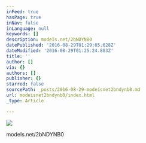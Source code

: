 ```yaml
---
inFeed: true
hasPage: true
inNav: false
inLanguage: null
keywords: []
description: modeIs.net/2bNDYNB0
datePublished: '2016-08-29T01:29:05.628Z'
dateModified: '2016-08-29T01:25:24.883Z'
title: ''
author: []
via: {}
authors: []
publisher: {}
starred: false
sourcePath: _posts/2016-08-29-modeisnet2bndynb0.md
url: modeisnet2bndynb0/index.html
_type: Article

---
```

![](https://the-grid-user-content.s3-us-west-2.amazonaws.com/359ddf47-5d2c-4dc7-98b6-e81c10644487.jpg)

modeIs.net/2bNDYNB0